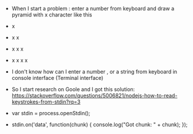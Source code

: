 - When I start a problem : enter a number from keyboard and draw a pyramid with x character like this
- x
- x x
- x x x
- x x x x
- I don't know how can I enter a number , or a string from keyboard in console interface (Terminal interface)
- So I start research on Goole and I got this solution: https://stackoverflow.com/questions/5006821/nodejs-how-to-read-keystrokes-from-stdin?rq=3

- var stdin = process.openStdin();
- stdin.on('data', function(chunk) { console.log("Got chunk: " + chunk); });

